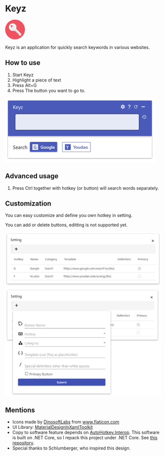 # Keyz

![icon](./resources/icon.png)

Keyz is an application for quickly search keywords in various websites.

## How to use

1. Start Keyz
2. Highlight a piece of text
3. Press Alt+G
4. Press The button you want to go to.

![layout](./resources/MainLayout.png)

## Advanced usage

1. Press Ctrl together with hotkey (or button) will search words separately.

## Customization

You can easy customize and define you own hotkey in setting.

You can add or delete buttons, editting is not supported yet.

![layout](./resources/Setting.png)
![layout](./resources/Setting2.png)

## Mentions

* <div>Icons made by <a href="https://www.flaticon.com/authors/dinosoftlabs" title="DinosoftLabs">DinosoftLabs</a> from <a href="https://www.flaticon.com/" title="Flaticon">www.flaticon.com</a></div>
* UI Library: [MaterialDesignInXamlToolkit](https://github.com/MaterialDesignInXAML/MaterialDesignInXamlToolkit)
* Copy to software feature depends on [AutoHotkey.Interop](https://github.com/amazing-andrew/AutoHotkey.Interop). This software is built on .NET Core, so I repack this project under .NET Core. See [this repository](https://github.com/rabbitism/AutoHotkey.Interop).
* Special thanks to Schlumberger, who inspired this design.